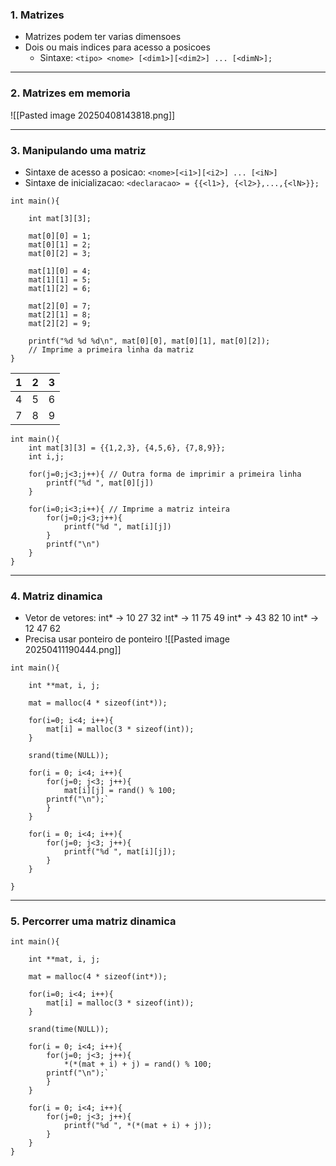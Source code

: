 
### 1. Matrizes
- Matrizes podem ter varias dimensoes
- Dois ou mais indices para acesso a posicoes
	- Sintaxe:
	 `<tipo> <nome> [<dim1>][<dim2>] ... [<dimN>];`

---
### 2. Matrizes em memoria
![[Pasted image 20250408143818.png]]

---
### 3. Manipulando uma matriz
- Sintaxe de acesso a posicao:
	`<nome>[<i1>][<i2>] ... [<iN>]`
- Sintaxe de inicializacao:
	`<declaracao> = {{<l1>}, {<l2>},...,{<lN>}};`

```
int main(){

	int mat[3][3];

	mat[0][0] = 1;
	mat[0][1] = 2;
	mat[0][2] = 3;

	mat[1][0] = 4;
	mat[1][1] = 5;
	mat[1][2] = 6;

	mat[2][0] = 7;
	mat[2][1] = 8;
	mat[2][2] = 9;

	printf("%d %d %d\n", mat[0][0], mat[0][1], mat[0][2]);
	// Imprime a primeira linha da matriz
}
```

| 1   | 2   | 3   |
| --- | --- | --- |
| 4   | 5   | 6   |
| 7   | 8   | 9   |

```
int main(){
	int mat[3][3] = {{1,2,3}, {4,5,6}, {7,8,9}};
	int i,j;

	for(j=0;j<3;j++){ // Outra forma de imprimir a primeira linha
		printf("%d ", mat[0][j])
	}

	for(i=0;i<3;i++){ // Imprime a matriz inteira
		for(j=0;j<3;j++){
			printf("%d ", mat[i][j])
		}
		printf("\n")
	}
}
```

--- 
### 4. Matriz dinamica

- Vetor de vetores:
	int* -> 10 27 32
	int* -> 11 75 49
	int* -> 43 82 10
	int* -> 12 47 62
- Precisa usar ponteiro de ponteiro
![[Pasted image 20250411190444.png]]
```
int main(){

	int **mat, i, j;

	mat = malloc(4 * sizeof(int*));

	for(i=0; i<4; i++){
		mat[i] = malloc(3 * sizeof(int));
	}

	srand(time(NULL));

	for(i = 0; i<4; i++){
		for(j=0; j<3; j++){
			mat[i][j] = rand() % 100;
		printf("\n");`
		}
	}

	for(i = 0; i<4; i++){
		for(j=0; j<3; j++){
			printf("%d ", mat[i][j]);
		}
	}
	
}
```

---
### 5. Percorrer uma matriz dinamica

```
int main(){

	int **mat, i, j;

	mat = malloc(4 * sizeof(int*));

	for(i=0; i<4; i++){
		mat[i] = malloc(3 * sizeof(int));
	}
	
	srand(time(NULL));

	for(i = 0; i<4; i++){
		for(j=0; j<3; j++){
			*(*(mat + i) + j) = rand() % 100;
 		printf("\n");`
		}
	}

	for(i = 0; i<4; i++){
		for(j=0; j<3; j++){
			printf("%d ", *(*(mat + i) + j));
		}
	}
}
```